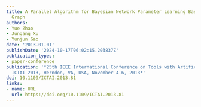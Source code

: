 ```yaml
---
title: A Parallel Algorithm for Bayesian Network Parameter Learning Based on Factor
  Graph
authors:
- Yue Zhao
- Jungang Xu
- Yunjun Gao
date: '2013-01-01'
publishDate: '2024-10-17T06:02:15.203837Z'
publication_types:
- paper-conference
publication: '*25th IEEE International Conference on Tools with Artificial Intelligence,
  ICTAI 2013, Herndon, VA, USA, November 4-6, 2013*'
doi: 10.1109/ICTAI.2013.81
links:
- name: URL
  url: https://doi.org/10.1109/ICTAI.2013.81
---
```

